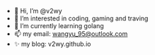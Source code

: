 - 👋 Hi, I’m @v2wy
- 👀 I’m interested in coding, gaming and traving 
- 🌱 I’m currently learning golang
- 📫 my email: wangyu_95@outlook.com
- ✨ my blog: v2wy.github.io

<!---
v2wy/v2wy is a ✨ special ✨ repository because its `README.md` (this file) appears on your GitHub profile.
You can click the Preview link to take a look at your changes.
--->
